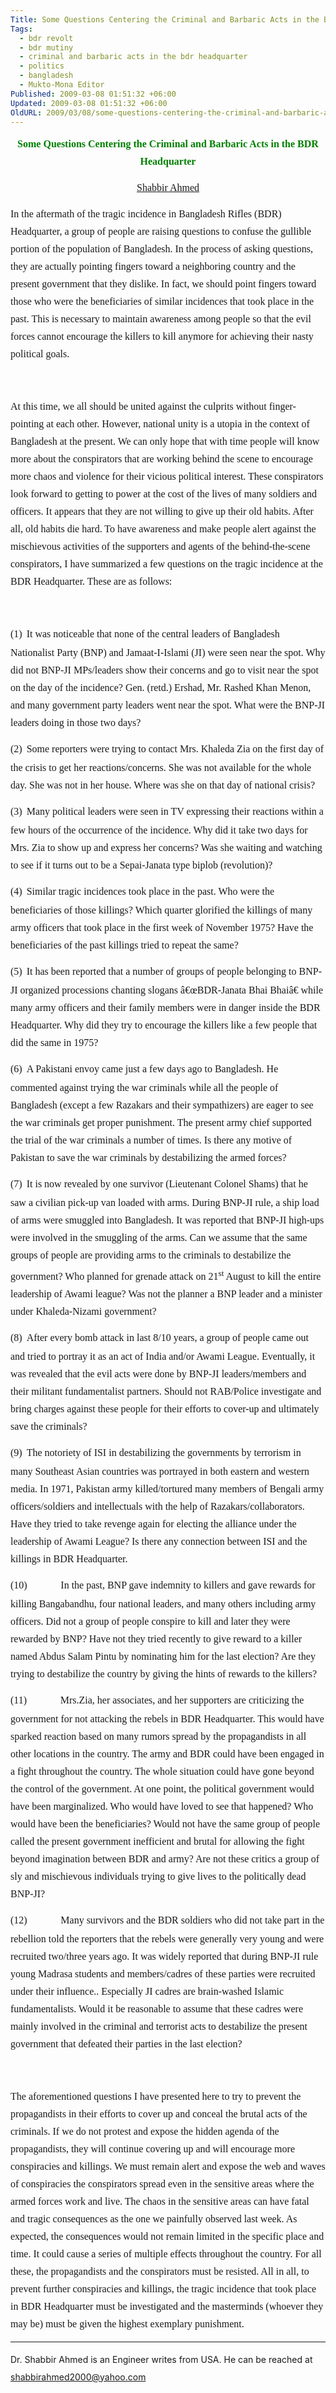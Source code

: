 ```yaml
---
Title: Some Questions Centering the Criminal and Barbaric Acts in the BDR Headquarter
Tags:
  - bdr revolt
  - bdr mutiny
  - criminal and barbaric acts in the bdr headquarter
  - politics
  - bangladesh
  - Mukto-Mona Editor
Published: 2009-03-08 01:51:32 +06:00
Updated: 2009-03-08 01:51:32 +06:00
OldURL: 2009/03/08/some-questions-centering-the-criminal-and-barbaric-acts-in-the-bdr-headquarter/
---
```


<p class="MsoNormal" style="line-height: 200%;" align="center"><strong><span style="font-size: 12pt; font-family: Verdana;"><span style="color: #008000;">Some Questions Centering the Criminal and Barbaric Acts in the BDR Headquarter</span></span></strong><span style="color: #008000; font-family: Verdana;"> </span></p>
<p class="MsoNormal" style="line-height: 200%;" align="center"><a href="https://gold.mukto-mona.com/Articles/shabbir/index.html"><span style="font-size: 12pt; font-family: Verdana;">Shabbir Ahmed</span><span style="font-family: Verdana;"> </span></a></p>
<p class="MsoNormal" style="line-height: 200%;"><span style="font-size: 12pt; font-family: Verdana;">In the aftermath of the tragic incidence in Bangladesh Rifles (BDR) Headquarter, a group of people are raising questions to confuse the gullible portion of the population of Bangladesh. In the process of asking questions, they are actually pointing fingers toward a neighboring country and the present government that they dislike. In fact, we should point fingers toward those who were the beneficiaries of similar incidences that took place in the past. This is necessary to maintain awareness among people so that the evil forces cannot encourage the killers to kill anymore for achieving their nasty political goals. </span></p>
<p class="MsoNormal" style="line-height: 200%;"><span style="font-size: 12pt; font-family: Verdana;"> </span><span style="font-family: Verdana;"> </span></p>
<p class="MsoNormal" style="line-height: 200%;"><span style="font-size: 12pt; font-family: Verdana;">At this time, we all should be united against the culprits without finger-pointing at each other. However, national unity is a utopia in the context of Bangladesh at the present. We can only hope that with time people will know more about the conspirators that are working behind the scene to encourage more chaos and violence for their vicious political interest. These conspirators look forward to getting to power at the cost of the lives of many soldiers and officers. It appears that they are not willing to give up their old habits. After all, old habits die hard. To have awareness and make people alert against the mischievous activities of the supporters and agents of the behind-the-scene conspirators, I have summarized a few questions on the tragic incidence at the BDR Headquarter. These are as follows:</span><span style="font-family: Verdana;"> </span></p>
<p class="MsoNormal" style="line-height: 200%;"><span style="font-size: 12pt; font-family: Verdana;"> </span><span style="font-family: Verdana;"> </span></p>
<p class="MsoListParagraphCxSpFirst" style="line-height: 200%;"><span style="font-family: Verdana;"><span style="font-size: 12pt;">(1)</span></span><span style="font-weight: normal; font-size: 7pt; font-style: normal; font-family: Verdana; font-variant: normal;">   </span><span style="font-size: 12pt;"><span style="font-family: Verdana;">It was noticeable that none of the central leaders of Bangladesh Nationalist Party (BNP) and Jamaat-I-Islami (JI) were seen near the spot. Why did not BNP-JI MPs/leaders show their concerns and go to visit near the spot on the day of the incidence? Gen. (retd.) Ershad, Mr. Rashed Khan Menon, and many government party leaders went near the spot. What were the BNP-JI leaders doing in those two days?</span></span><span style="font-family: Verdana;"> </span></p>
<p class="MsoListParagraphCxSpMiddle" style="line-height: 200%;"><span style="font-family: Verdana;"><span style="font-size: 12pt;">(2)</span></span><span style="font-weight: normal; font-size: 7pt; font-style: normal; font-family: Verdana; font-variant: normal;">   </span><span style="font-size: 12pt;"><span style="font-family: Verdana;">Some reporters were trying to contact Mrs. Khaleda Zia on the first day of the crisis to get her reactions/concerns. She was not available for the whole day. She was not in her house. Where was she on that day of national crisis? </span></span></p>
<p class="MsoListParagraphCxSpMiddle" style="line-height: 200%;"><span style="font-family: Verdana;"><span style="font-size: 12pt;">(3)</span></span><span style="font-weight: normal; font-size: 7pt; font-style: normal; font-family: Verdana; font-variant: normal;">   </span><span style="font-size: 12pt;"><span style="font-family: Verdana;">Many political leaders were seen in TV expressing their reactions within a few hours of the occurrence of the incidence. Why did it take two days for Mrs. Zia to show up and express her concerns? Was she waiting and watching to see if it turns out to be a Sepai-Janata type biplob (revolution)?</span></span><span style="font-family: Verdana;"> </span></p>
<p class="MsoListParagraphCxSpMiddle" style="line-height: 200%;"><span style="font-family: Verdana;"><span style="font-size: 12pt;">(4)</span></span><span style="font-weight: normal; font-size: 7pt; font-style: normal; font-family: Verdana; font-variant: normal;">   </span><span style="font-size: 12pt;"><span style="font-family: Verdana;">Similar tragic incidences took place in the past. Who were the beneficiaries of those killings? Which quarter glorified the killings of many army officers that took place in the first week of November 1975? Have the beneficiaries of the past killings tried to repeat the same?</span></span><span style="font-family: Verdana;"> </span></p>
<p class="MsoListParagraphCxSpMiddle" style="line-height: 200%;"><span style="font-family: Verdana;"><span style="font-size: 12pt;">(5)</span></span><span style="font-weight: normal; font-size: 7pt; font-style: normal; font-family: Verdana; font-variant: normal;">   </span><span style="font-size: 12pt;"><span style="font-family: Verdana;">It has been reported that a number of groups of people belonging to BNP-JI organized processions chanting slogans â€œBDR-Janata Bhai Bhaiâ€ while many army officers and their family members were in danger inside the BDR Headquarter. Why did they try to encourage the killers like a few people that did the same in 1975?</span></span><span style="font-family: Verdana;"> </span></p>
<p class="MsoListParagraphCxSpMiddle" style="line-height: 200%;"><span style="font-family: Verdana;"><span style="font-size: 12pt;">(6)</span></span><span style="font-weight: normal; font-size: 7pt; font-style: normal; font-family: Verdana; font-variant: normal;">   </span><span style="font-size: 12pt;"><span style="font-family: Verdana;">A Pakistani envoy came just a few days ago to Bangladesh. He commented against trying the war criminals while all the people of Bangladesh (except a few Razakars and their sympathizers) are eager to see the war criminals get proper punishment. The present army chief supported the trial of the war criminals a number of times. Is there any motive of Pakistan to save the war criminals by destabilizing the armed forces?</span></span><span style="font-family: Verdana;"> </span></p>
<p class="MsoListParagraphCxSpMiddle" style="line-height: 200%;"><span style="font-family: Verdana;"><span style="font-size: 12pt;">(7)</span></span><span style="font-weight: normal; font-size: 7pt; font-style: normal; font-family: Verdana; font-variant: normal;">   </span><span style="font-size: 12pt;"><span style="font-family: Verdana;">It is now revealed by one survivor (Lieutenant Colonel Shams) that he saw a civilian pick-up van loaded with arms. During BNP-JI rule, a ship load of arms were smuggled into Bangladesh. It was reported that BNP-JI high-ups were involved in the smuggling of the arms. Can we assume that the same groups of people are providing arms to the criminals to destabilize the government? Who planned for grenade attack on 21<sup>st</sup> August to kill the entire leadership of Awami league? Was not the planner a BNP leader and a minister under Khaleda-Nizami government?</span></span><span style="font-family: Verdana;"> </span></p>
<p class="MsoListParagraphCxSpMiddle" style="line-height: 200%;"><span style="font-family: Verdana;"><span style="font-size: 12pt;">(8)</span></span><span style="font-weight: normal; font-size: 7pt; font-style: normal; font-family: Verdana; font-variant: normal;">   </span><span style="font-size: 12pt;"><span style="font-family: Verdana;">After every bomb attack in last 8/10 years, a group of people came out and tried to portray it as an act of India and/or Awami League. Eventually, it was revealed that the evil acts were done by BNP-JI leaders/members and their militant fundamentalist partners. Should not RAB/Police investigate and bring charges against these people for their efforts to cover-up and ultimately save the criminals?</span></span><span style="font-family: Verdana;"> </span></p>
<p class="MsoListParagraphCxSpMiddle" style="line-height: 200%;"><span style="font-family: Verdana;"><span style="font-size: 12pt;">(9)</span></span><span style="font-weight: normal; font-size: 7pt; font-style: normal; font-family: Verdana; font-variant: normal;">   </span><span style="font-size: 12pt;"><span style="font-family: Verdana;">The notoriety of ISI in destabilizing the governments by terrorism in many Southeast Asian countries was portrayed in both eastern and western media. In 1971, Pakistan army killed/tortured many members of Bengali army officers/soldiers and intellectuals with the help of Razakars/collaborators. Have they tried to take revenge again for electing the alliance under the leadership of Awami League? Is there any connection between ISI and the killings in BDR Headquarter.</span></span><span style="font-family: Verdana;"> </span></p>
<p class="MsoListParagraphCxSpMiddle" style="line-height: 200%;"><span style="font-family: Verdana;"><span style="font-size: 12pt;">(10)</span></span><span style="font-weight: normal; font-size: 7pt; font-style: normal; font-family: Verdana; font-variant: normal;">                       </span><span style="font-size: 12pt;"><span style="font-family: Verdana;">In the past, BNP gave indemnity to killers and gave rewards for killing Bangabandhu, four national leaders, and many others including army officers. Did not a group of people conspire to kill and later they were rewarded by BNP? Have not they tried recently to give reward to a killer named Abdus Salam Pintu by nominating him for the last election? Are they trying to destabilize the country by giving the hints of rewards to the killers?</span></span><span style="font-family: Verdana;"> </span></p>
<p class="MsoListParagraphCxSpMiddle" style="line-height: 200%;"><span style="font-family: Verdana;"><span style="font-size: 12pt;">(11)</span></span><span style="font-weight: normal; font-size: 7pt; font-style: normal; font-family: Verdana; font-variant: normal;">                       </span><span style="font-size: 12pt;"><span style="font-family: Verdana;">Mrs.Zia, her associates, and her supporters are criticizing the government for not attacking the rebels in BDR Headquarter. This would have sparked reaction based on many rumors spread by the propagandists in all other locations in the country. The army and BDR could have been engaged in a fight throughout the country. The whole situation could have gone beyond the control of the government. At one point, the political government would have been marginalized. Who would have loved to see that happened? Who would have been the beneficiaries? Would not have the same group of people called the present government inefficient and brutal for allowing the fight beyond imagination between BDR and army? Are not these critics a group of sly and mischievous individuals trying to give lives to the politically dead BNP-JI?</span></span><span style="font-family: Verdana;"> </span></p>
<p class="MsoListParagraphCxSpLast" style="line-height: 200%;"><span style="font-family: Verdana;"><span style="font-size: 12pt;">(12)</span></span><span style="font-weight: normal; font-size: 7pt; font-style: normal; font-family: Verdana; font-variant: normal;">                       </span><span style="font-size: 12pt;"><span style="font-family: Verdana;">Many survivors and the BDR soldiers who did not take part in the rebellion told the reporters that the rebels were generally very young and were recruited two/three years ago. It was widely reported that during BNP-JI rule young Madrasa students and members/cadres of these parties were recruited under their influence.. Especially JI cadres are brain-washed Islamic fundamentalists. Would it be reasonable to assume that these cadres were mainly involved in the criminal and terrorist acts to destabilize the present government that defeated their parties in the last election?</span></span><span style="font-family: Verdana;"> </span></p>
<p class="MsoNormal" style="line-height: 200%;"><span style="font-size: 12pt; font-family: Verdana;"> </span><span style="font-family: Verdana;"> </span></p>
<p class="MsoNormal" style="line-height: 200%;"><span style="font-size: 12pt; font-family: Verdana;">The aforementioned questions I have presented here to try to prevent the propagandists in their efforts to cover up and conceal the brutal acts of the criminals. If we do not protest and expose the hidden agenda of the propagandists, they will continue covering up and will encourage more conspiracies and killings. We must remain alert and expose the web and waves of conspiracies the conspirators spread even in the sensitive areas where the armed forces work and live. The chaos in the sensitive areas can have fatal and tragic consequences as the one we painfully observed last week. As expected, the consequences would not remain limited in the specific place and time. It could cause a series of multiple effects throughout the country. For all these, the propagandists and the conspirators must be resisted. All in all, to prevent further conspiracies and killings, the tragic incidence that took place in BDR Headquarter must be investigated and the masterminds (whoever they may be) must be given the highest exemplary punishment.   </span></p>

<hr />
<p class="MsoNormal" style="line-height: 200%;">Dr. Shabbir Ahmed is an Engineer writes from USA. He can be reached at <a href="mailto:shabbirahmed2000@yahoo.com">shabbirahmed2000@yahoo.com</a></p>
